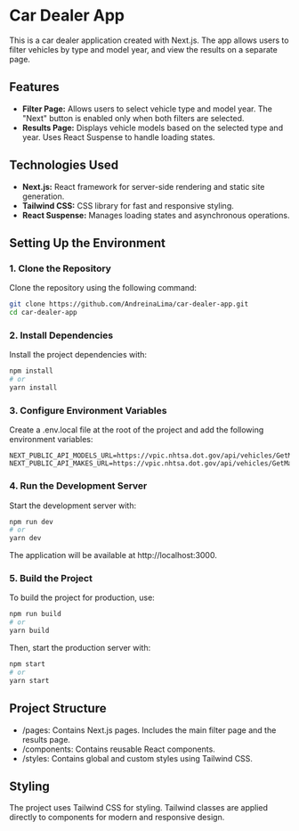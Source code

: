 # Car Dealer App

This is a car dealer application created with Next.js. The app allows users to filter vehicles by type and model year, and view the results on a separate page.

## Features

- **Filter Page:** Allows users to select vehicle type and model year. The "Next" button is enabled only when both filters are selected.
- **Results Page:** Displays vehicle models based on the selected type and year. Uses React Suspense to handle loading states.

## Technologies Used

- **Next.js:** React framework for server-side rendering and static site generation.
- **Tailwind CSS:** CSS library for fast and responsive styling.
- **React Suspense:** Manages loading states and asynchronous operations.

## Setting Up the Environment

### 1. Clone the Repository

Clone the repository using the following command:

```bash
git clone https://github.com/AndreinaLima/car-dealer-app.git
cd car-dealer-app
```

### 2. Install Dependencies

Install the project dependencies with:

```bash
npm install
# or
yarn install
```

### 3. Configure Environment Variables

Create a .env.local file at the root of the project and add the following environment variables:

```plaintext
NEXT_PUBLIC_API_MODELS_URL=https://vpic.nhtsa.dot.gov/api/vehicles/GetModelsForMakeIdYear
NEXT_PUBLIC_API_MAKES_URL=https://vpic.nhtsa.dot.gov/api/vehicles/GetMakesForVehicleType/car
```

### 4. Run the Development Server

Start the development server with:

```bash
npm run dev
# or
yarn dev
```

The application will be available at http://localhost:3000.

### 5. Build the Project

To build the project for production, use:

```bash
npm run build
# or
yarn build
```

Then, start the production server with:

```bash
npm start
# or
yarn start
```

## Project Structure

- /pages: Contains Next.js pages. Includes the main filter page and the results page.
- /components: Contains reusable React components.
- /styles: Contains global and custom styles using Tailwind CSS.

## Styling

The project uses Tailwind CSS for styling. Tailwind classes are applied directly to components for modern and responsive design.
